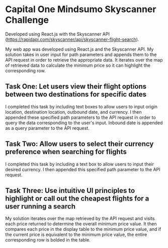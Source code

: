 # Capital One Mindsumo Skyscanner Challenge
Developed using React.js with the Skyscanner API (https://rapidapi.com/skyscanner/api/skyscanner-flight-search). 

My web app was developed using React.js and the Skyscanner API. My solution takes in user input for path parameters and appends them to the API request in order to retrieve the appropriate data. It iterates over the map of retrieved data to calculate the minimum price so it can highlight the corresponding row.

## Task One: Let users view their flight options between two destinations for specific dates
I completed this task by including text boxes to allow users to input origin location, destination location, outbound date, and currency. I then appended these specified path parameters to the API request in order to query the data corresponding to the user's input. Inbound date is appended as a query parameter to the API request.

## Task Two: Allow users to select their currency preference when searching for flights
I completed this task by including a text box to allow users to input their desired currency. I then appended this specified path parameter to the API request.

## Task Three: Use intuitive UI principles to highlight or call out the cheapest flights for a user running a search
My solution iterates over the map retrieved by the API request and visits each price returned to determine the overall minimum price value. It then compares each price in the display table to the minimum price value, and if the current price is equivalent to the minimum price value, the entire corresponding row is bolded in the table.


